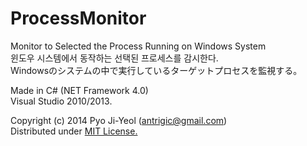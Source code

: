 ProcessMonitor
==============
Monitor to Selected the Process Running on Windows System<br />
윈도우 시스템에서 동작하는 선택된 프로세스를 감시한다. <br />
Windowsのシステムの中で実行しているターゲットプロセスを監視する。<p>

Made in C# (NET Framework 4.0)<br />
Visual Studio 2010/2013.<p>

Copyright (c) 2014 Pyo Ji-Yeol (antrigic@gmail.com)<br />
Distributed under <a href="http://opensource.org/licenses/MIT">MIT License.</a> <br />
<p>
